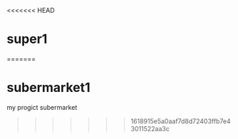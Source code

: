 <<<<<<< HEAD
# super1
=======
# subermarket1
my progict subermarket
>>>>>>> 1618915e5a0aaf7d8d72403ffb7e43011522aa3c
